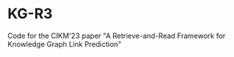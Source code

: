 # KG-R3
Code for the CIKM'23 paper "A Retrieve-and-Read Framework for Knowledge Graph Link Prediction"
